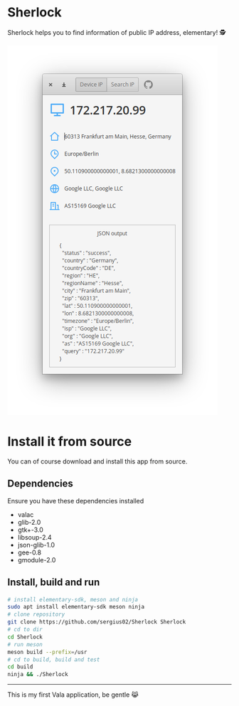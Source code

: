 # Sherlock

Sherlock helps you to find information of public IP address, elementary! 🕵️

![alt](Sherlock.png)

# Install it from source

You can of course download and install this app from source.

## Dependencies

Ensure you have these dependencies installed

* valac
* glib-2.0
* gtk+-3.0
* libsoup-2.4
* json-glib-1.0
* gee-0.8
* gmodule-2.0

## Install, build and run

```bash
# install elementary-sdk, meson and ninja
sudo apt install elementary-sdk meson ninja
# clone repository
git clone https://github.com/sergius02/Sherlock Sherlock
# cd to dir
cd Sherlock
# run meson
meson build --prefix=/usr
# cd to build, build and test
cd build
ninja && ./Sherlock
```

----------
This is my first Vala application, be gentle 😹️